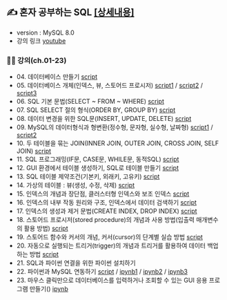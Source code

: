 ## ✍ 혼자 공부하는 SQL [[상세내용]](https://github.com/kbjung/SQL/tree/main/MySQL#readme)
+ version : MySQL 8.0
+ 강의 링크 [youtube](https://youtube.com/playlist?list=PLVsNizTWUw7GCfy5RH27cQL5MeKYnl8Pm)

### 👨‍🏫 강의(ch.01-23)
+ 04\. 데이터베이스 만들기
  [script](https://github.com/kbjung/Study/blob/main/SQL/MySQL/ch04.sql)
+ 05\. 데이터베이스 개체(인덱스, 뷰, 스토어드 프로시저)
  [script1](https://github.com/kbjung/Study/blob/main/SQL/MySQL/ch05_01.sql) / 
  [script2](https://github.com/kbjung/Study/blob/main/SQL/MySQL/ch05_02.sql) / 
  [script3](https://github.com/kbjung/Study/blob/main/SQL/MySQL/ch05_03.sql)
+ 06\. SQL 기본 문법(SELECT ~ FROM ~ WHERE)
  [script](https://github.com/kbjung/Study/blob/main/SQL/MySQL/ch06.sql)
+ 07\. SQL SELECT 절의 형식(ORDER BY, GROUP BY)
  [script](https://github.com/kbjung/Study/blob/main/SQL/MySQL/ch07.sql)
+ 08\. 데이터 변경을 위한 SQL문(INSERT, UPDATE, DELETE)
  [script](https://github.com/kbjung/Study/blob/main/SQL/MySQL/ch08.sql)
+ 09\. MySQL의 데이터형식과 형변환(정수형, 문자형, 실수형, 날짜형)
  [script1](https://github.com/kbjung/Study/blob/main/SQL/MySQL/ch09_01.sql) /
  [script2](https://github.com/kbjung/Study/blob/main/SQL/MySQL/ch09_02.sql)
+ 10\. 두 테이블을 묶는 JOIN(INNER JOIN, OUTER JOIN, CROSS JOIN, SELF JOIN)
  [script](https://github.com/kbjung/Study/blob/main/SQL/MySQL/ch10.sql)
+ 11\. SQL 프로그래밍(IF문, CASE문, WHILE문, 동적SQL)
  [script](https://github.com/kbjung/Study/blob/main/SQL/MySQL/ch11.sql)
+ 12\. GUI 환경에서 테이블 생성하기, SQL로 테이블 만들기
  [script](https://github.com/kbjung/Study/blob/main/SQL/MySQL/ch12.sql)
+ 13\. SQL 테이블 제약조건(기본키, 외래키, 고유키)
  [script](https://github.com/kbjung/Study/blob/main/SQL/MySQL/ch13.sql)
+ 14\. 가상의 테이블 : 뷰(생성, 수정, 삭제)
  [script](https://github.com/kbjung/Study/blob/main/SQL/MySQL/ch14.sql)
+ 15\. 인덱스의 개념과 장단점, 클러스터형 인덱스와 보조 인덱스
  [script](https://github.com/kbjung/Study/blob/main/SQL/MySQL/ch15.sql)
+ 16\. 인덱스의 내부 작동 원리와 구조, 인덱스에서 데이터 검색하기
  [script](https://github.com/kbjung/Study/blob/main/SQL/MySQL/ch16.sql)
+ 17\. 인덱스의 생성과 제거 문법(CREATE INDEX, DROP INDEX)
  [script](https://github.com/kbjung/Study/blob/main/SQL/MySQL/ch17.sql)
+ 18\. 스토어드 프로시저(stored procedure)의 개념과 사용 방법(입출력 매개변수의 활용 방법)
  [script](https://github.com/kbjung/Study/blob/main/SQL/MySQL/ch18.sql)
+ 19\. 스토어드 함수와 커서의 개념, 커서(cursor)의 단계별 실습 방법
  [script](https://github.com/kbjung/Study/blob/main/SQL/MySQL/ch19.sql)
+ 20\. 자동으로 실행되는 트리거(trigger)의 개념과 트리거를 활용하여 데이터 백업하는 방법
  [script](https://github.com/kbjung/Study/blob/main/SQL/MySQL/ch20.sql)
+ 21\. SQL과 파이썬 연결을 위한 파이썬 설치하기
+ 22\. 파이썬과 MySQL 연동하기
  [script](https://github.com/kbjung/Study/blob/main/SQL/MySQL/ch04.sql) /
  [ipynb1](https://github.com/kbjung/Study/blob/main/SQL/MySQL/ch22_01.ipynb) /
  [ipynb2](https://github.com/kbjung/Study/blob/main/SQL/MySQL/ch22_02.ipynb) /
  [ipynb3](https://github.com/kbjung/Study/blob/main/SQL/MySQL/ch22_03.ipynb)
+ 23\. 마우스 클릭만으로 데이터베이스를 입력하거나 조회할 수 있는 GUI 응용 프로그램 만들기()
  [ipynb](https://github.com/kbjung/Study/blob/main/SQL/MySQL/ch23.ipynb)

